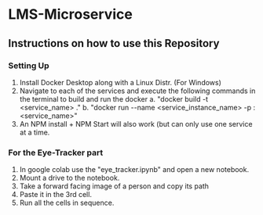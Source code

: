 # LMS-Microservice

## Instructions on how to use this Repository
### Setting Up
1. Install Docker Desktop along with a Linux Distr. (For Windows)
2. Navigate to each of the services and execute the following commands in the terminal to build and run the docker
  a. "docker build -t <service_name> ."
  b. "docker run --name <service_instance_name> -p <Port>:<Port> <service_name>"
3. An NPM install + NPM Start will also work (but can only use one service at a time.

### For the Eye-Tracker part
1. In google colab use the "eye_tracker.ipynb" and open a new notebook.
2. Mount a drive to the notebook.
3. Take a forward facing image of a person and copy its path
4. Paste it in the 3rd cell.
5. Run all the cells in sequence.
